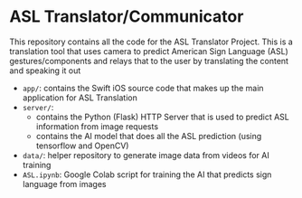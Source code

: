# ASL Translator/Communicator

This repository contains all the code for the ASL Translator Project. This is a translation tool that uses camera to predict American Sign Language (ASL) gestures/components and relays that to the user by translating the content and speaking it out
- <code>app/</code>: contains the Swift iOS source code that makes up the main application for ASL Translation
- <code>server/</code>:
    - contains the Python (Flask) HTTP Server that is used to predict ASL information from image requests
    - contains the AI model that does all the ASL prediction (using tensorflow and OpenCV)
- <code>data/</code>: helper repository to generate image data from videos for AI training
- <code>ASL.ipynb</code>: Google Colab script for training the AI that predicts sign language from images

